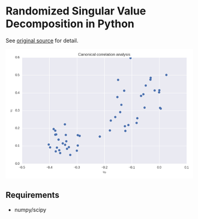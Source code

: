 # Randomized Singular Value Decomposition in Python

See [original source](https://code.google.com/p/redsvd/) for detail.

<img src="figure/CCA.png" width="500" alt="CCA" />

## Requirements

- numpy/scipy

